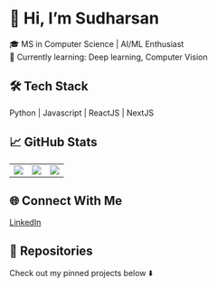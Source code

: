 # 👋 Hi, I’m Sudharsan
🎓 MS in Computer Science | AI/ML Enthusiast  
🌱 Currently learning: Deep learning, Computer Vision

## 🛠️ Tech Stack
Python | Javascript | ReactJS | NextJS 

## 📈 GitHub Stats
<table>
  <tr>
    <td>
      <img src="https://github-readme-stats.vercel.app/api?username=Sudharsan25&show_icons=true&theme=radical"/>
    </td>
    <td>
      <img src="https://streak-stats.demolab.com/?user=Sudharsan25"/>
    </td>
    <td>
      <img src="https://github-readme-stats.vercel.app/api/top-langs/?username=Sudharsan25&size_weight=0.5&count_weight=0.5"/>
    </td>
  </tr>
</table>

## 🌐 Connect With Me
[LinkedIn](your_linkedin_url) 

## 📂 Repositories
Check out my pinned projects below ⬇️

